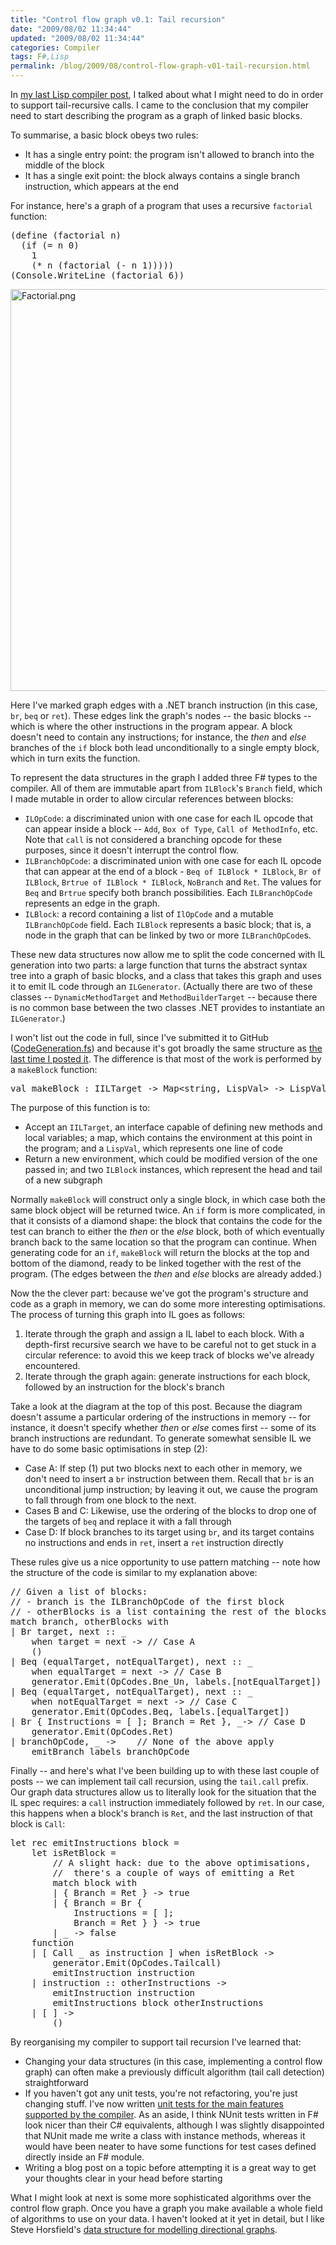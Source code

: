 ```yaml
---
title: "Control flow graph v0.1: Tail recursion"
date: "2009/08/02 11:34:44"
updated: "2009/08/02 11:34:44"
categories: Compiler
tags: F#,Lisp
permalink: /blog/2009/08/control-flow-graph-v01-tail-recursion.html
---
```

In [my last Lisp compiler post](http://www.partario.com/blog/2009/07/whats-a-control-flow-graph.html), I talked about what I might need to do in order to support tail-recursive calls. I came to the conclusion that my compiler need to start describing the program as a graph of linked basic blocks.

To summarise, a basic block obeys two rules:

* It has a single entry point: the program isn't allowed to branch into the middle of the block
* It has a single exit point: the block always contains a single branch instruction, which appears at the end

For instance, here's a graph of a program that uses a recursive `factorial` function:

<pre class="brush: plain">
(define (factorial n)
  (if (= n 0) 
    1 
    (* n (factorial (- n 1)))))
(Console.WriteLine (factorial 6))
</pre>
<span class="mt-enclosure mt-enclosure-image" style="display: inline;"><img alt="Factorial.png" src="http://www.partario.com/blog/2009/08/02/Factorial.png" width="543" height="643" class="mt-image-none" style="" /></span>

Here I've marked graph edges with a .NET branch instruction (in this case, `br`, `beq` or `ret`). These edges link the graph's nodes -- the basic blocks -- which is where the other instructions in the program appear. A block doesn't need to contain any instructions; for instance, the _then_ and _else_ branches of the `if` block both lead unconditionally to a single empty block, which in turn exits the function.

To represent the data structures in the graph I added three F# types to the compiler. All of them are immutable apart from `ILBlock`'s `Branch` field, which I made mutable in order to allow circular references between blocks:

* `ILOpCode`: a discriminated union with one case for each IL opcode that can appear inside a block -- `Add`, `Box of Type`, `Call of MethodInfo`, etc. Note that `call` is not considered a branching opcode for these purposes, since it doesn't interrupt the control flow.
* `ILBranchOpCode`: a discriminated union with one case for each IL opcode that can appear at the end of a block - `Beq of ILBlock * ILBlock`, `Br of ILBlock`, `Brtrue of ILBlock * ILBlock`, `NoBranch` and `Ret`. The values for `Beq` and `Brtrue` specify both branch possibilities. Each `ILBranchOpCode` represents an edge in the graph.
* `ILBlock`: a record containing a list of `IlOpCode` and a mutable `ILBranchOpCode` field. Each `ILBlock` represents a basic block; that is, a node in the graph that can be linked by two or more `ILBranchOpCode`s.

These new data structures now allow me to split the code concerned with IL generation into two parts: a large function that turns the abstract syntax tree into a graph of basic blocks, and a class that takes this graph and uses it to emit IL code through an `ILGenerator`. (Actually there are two of these classes -- `DynamicMethodTarget` and `MethodBuilderTarget` -- because there is no common base between the two classes .NET provides to instantiate an `ILGenerator`.)

I won't list out the code in full, since I've submitted it to GitHub ([CodeGeneration.fs](http://github.com/timrobinson/fsharp-lisp/blob/cbabb14119c6438126bb563f4e737d5847d0827f/Core/CodeGenerator.fs)) and because it's got broadly the same structure as [the last time I posted it](http://www.partario.com/blog/2009/06/lisp-compiler-in-f-il-generation.html). The difference is that most of the work is performed by a `makeBlock` function:

<pre class="brush: fsharp">
val makeBlock : IILTarget -> Map&lt;string, LispVal&gt; -> LispVal -> Map&lt;string, LispVal&gt; * ILBlock * ILBlock
</pre>

The purpose of this function is to:

* Accept an `IILTarget`, an interface capable of defining new methods and local variables; a map, which contains the environment at this point in the program; and a `LispVal`, which represents one line of code
* Return a new environment, which could be modified version of the one passed in; and two `ILBlock` instances, which represent the head and tail of a new subgraph

Normally `makeBlock` will construct only a single block, in which case both the same block object will be returned twice. An `if` form is more complicated, in that it consists of a diamond shape: the block that contains the code for the test can branch to either the _then_ or the _else_ block, both of which eventually branch back to the same location so that the program can continue. When generating code for an `if`, `makeBlock` will return the blocks at the top and bottom of the diamond, ready to be linked together with the rest of the program. (The edges between the _then_ and _else_ blocks are already added.)

Now the the clever part: because we've got the program's structure and code as a graph in memory, we can do some more interesting optimisations. The process of turning this graph into IL goes as follows:

1. Iterate through the graph and assign a IL label to each block. With a depth-first recursive search we have to be careful not to get stuck in a circular reference: to avoid this we keep track of blocks we've already encountered.
2. Iterate through the graph again: generate instructions for each block, followed by an instruction for the block's branch

Take a look at the diagram at the top of this post. Because the diagram doesn't assume a particular ordering of the instructions in memory -- for instance, it doesn't specify whether _then_ or _else_ comes first -- some of its branch instructions are redundant. To generate somewhat sensible IL we have to do some basic optimisations in step (2):

* <span class="alt">Case A:</span> If step (1) put two blocks next to each other in memory, we don't need to insert a `br` instruction between them. Recall that `br` is an unconditional jump instruction; by leaving it out, we cause the program to fall through from one block to the next.
* <span class="alt">Cases B and C:</span> Likewise, use the ordering of the blocks to drop one of the targets of `beq` and replace it with a fall through
* <span class="alt">Case D:</span> If block branches to its target using `br`, and its target contains no instructions and ends in `ret`, insert a `ret` instruction directly

These rules give us a nice opportunity to use pattern matching -- note how the structure of the code is similar to my explanation above:

<pre class="brush: fsharp">
// Given a list of blocks:
// - branch is the ILBranchOpCode of the first block
// - otherBlocks is a list containing the rest of the blocks
match branch, otherBlocks with
| Br target, next :: _ 
    when target = next -&gt; // Case A
    ()
| Beq (equalTarget, notEqualTarget), next :: _ 
    when equalTarget = next -&gt; // Case B
    generator.Emit(OpCodes.Bne_Un, labels.[notEqualTarget])
| Beq (equalTarget, notEqualTarget), next :: _ 
    when notEqualTarget = next -&gt; // Case C
    generator.Emit(OpCodes.Beq, labels.[equalTarget])
| Br { Instructions = [ ]; Branch = Ret }, _-&gt; // Case D
    generator.Emit(OpCodes.Ret)
| branchOpCode, _ -&gt;    // None of the above apply
    emitBranch labels branchOpCode
</pre>

Finally -- and here's what I've been building up to with these last couple of posts -- we can implement tail call recursion, using the `tail.call` prefix. Our graph data structures allow us to literally look for the situation that the IL spec requires: a `call` instruction immediately followed by `ret`. In our case, this happens when a block's branch is `Ret`, and the last instruction of that block is `Call`:

<pre class="brush: fsharp">
let rec emitInstructions block = 
    let isRetBlock =
        // A slight hack: due to the above optimisations,
        //  there's a couple of ways of emitting a Ret
        match block with
        | { Branch = Ret } -&gt; true
        | { Branch = Br {
            Instructions = [ ]; 
            Branch = Ret } } -&gt; true
        | _ -&gt; false
    function
    | [ Call _ as instruction ] when isRetBlock -&gt;
        generator.Emit(OpCodes.Tailcall)
        emitInstruction instruction
    | instruction :: otherInstructions -&gt;
        emitInstruction instruction
        emitInstructions block otherInstructions
    | [ ] -&gt;
        ()
</pre>

By reorganising my compiler to support tail recursion I've learned that:

* Changing your data structures (in this case, implementing a control flow graph) can often make a previously difficult algorithm (tail call detection) straightforward
* If you haven't got any unit tests, you're not refactoring, you're just changing stuff. I've now written [unit tests for the main features supported by the compiler](http://github.com/timrobinson/fsharp-lisp/blob/cbabb14119c6438126bb563f4e737d5847d0827f/Core.UnitTests/CompilerTests.fs). As an aside, I think NUnit tests written in F# look nicer than their C# equivalents, although I was slightly disappointed that NUnit made me write a class with instance methods, whereas it would have been neater to have some functions for test cases defined directly inside an F# module.
* Writing a blog post on a topic before attempting it is a great way to get your thoughts clear in your head before starting

What I might look at next is some more sophisticated algorithms over the control flow graph. Once you have a graph you make available a whole field of algorithms to use on your data. I haven't looked at it yet in detail, but I like Steve Horsfield's [data structure for modelling directional graphs](http://stevehorsfield.wordpress.com/2009/07/27/f-a-data-structure-for-modelling-directional-graphs/).
